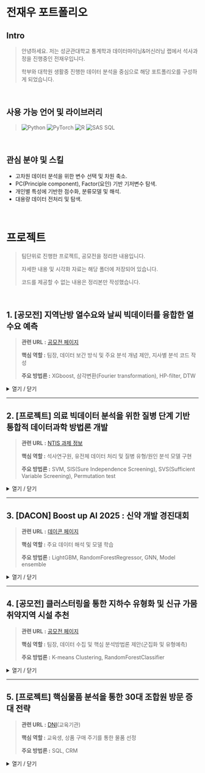 # 전재우 포트폴리오

## Intro
> 안녕하세요. 저는 성균관대학교 통계학과 데이터마이닝&머신러닝 랩에서 석사과정을 진행중인 전재우입니다. 
>
> 학부와 대학원 생활중 진행한 데이터 분석을 중심으로 해당 포트폴리오를 구성하게 되었습니다.

<br />

## 사용 가능 언어 및 라이브러리

> ![Python](https://img.shields.io/badge/Python-3776AB?style=for-the-badge&logo=python&logoColor=white) ![PyTorch](https://img.shields.io/badge/PyTorch-EE4C2C?style=for-the-badge&logo=pytorch&logoColor=white) ![R](https://img.shields.io/badge/R-276DC3?style=for-the-badge&logo=r&logoColor=white) ![SAS SQL](https://img.shields.io/badge/SAS%20SQL-105481?style=for-the-badge&logo=sas&logoColor=white)

<br />

## 관심 분야 및 스킬
* 고차원 데이터 분석을 위한 변수 선택 및 차원 축소.  
* PC(Principle component), Factor(요인) 기반 기저변수 탐색.  
* 개인별 특성에 기반한 점수화, 분류모델 및 해석.
* 대용량 데이터 전처리 및 탐색.  

<br />


# 프로젝트  
> 팀단위로 진행한 프로젝트, 공모전을 정리한 내용입니다.
> 
> 자세한 내용 및 시각화 자료는 해당 폴더에 저장되어 있습니다.
> 
> 코드를 제공할 수 없는 내용은 정리본만 작성했습니다.  

<br />

## 1. [공모전] 지역난방 열수요와 날씨 빅데이터를 융합한 열수요 예측

> **관련 URL :** [공모전 페이지](https://bd.kma.go.kr/contest/)
> 
> **핵심 역할 :**  팀장, 데이터 보간 방식 및 주요 분석 개념 제안, 지사별 분석 코드 작성
>
> **주요 방법론 :**  XGboost, 삼각변환(Fourier transformation), HP-filter, DTW
<details>
<summary>열기 / 닫기</summary>

### 사용 언어
![Python](https://img.shields.io/badge/Python-3776AB?style=for-the-badge&logo=python&logoColor=white) ![R](https://img.shields.io/badge/R-276DC3?style=for-the-badge&logo=r&logoColor=white)


### 분석 개요

* 최근 공동주택의 공급과 거주 비중이 증가하면서, 이에 따라 지역난방 수요 역시 지속적으로 확대되고 있다.
* 공동주택의 열 수요는 외부 기상 요인의 영향을 크게 받기 때문에, 기온, 습도, 풍속 등 다양한 기상 변수에 기반한 **정밀한 열수요 예측**이 필요하다.
* 기존의 열수요 기반 데이터 뿐만 아니라 **날씨 빅데이터를 융합**한 열수요 예측 모델을 통해 더 정확한 예측을 목표로 한다.
<br />

### 분석 대상

* **학습 데이터 :** 2021.01.01 부터 2023.12.31 까지의 시계열 데이터가 시간 단위로 관측되었다. (총 499,301개)
* **평가 데이터 :** 2024년 1년의 데이터중 heat_demand를 제외한 나머지 변수가 주어졌을 때 지사별 heat_demand를 예측했다.  
* 총 19개의 지사가 데이터에 포함되어 있고, **대량의 연속결측**이 발생한 변수가 있기 때문에 데이터 전처리가 핵심 과제였다.
* 평가 기준: RMSE
  
  | 변수명 | 설명 |
  | :--- | :--- |
  | tm | 날짜 및 시각 |
  | m_hr1 | 1시간 강수량 |
  | branch_ID | 지사명 |
  | hm | 정시 상대 습도 |
  | ta | 정시기온 |
  | si | ASOS 일사량 |
  | wd | 정시 10분 평균 풍향 |
  | ta_chi | 체감온도 |
  | ws | 정시 10분 평균 풍속 |
  | heat_demand | 시간당 지사별 열 공급량 |
  | m_day | 해당 시간까지의 일 강수량 |
  
<br />

### 분석 방안

##### 결측치 보간
* 기온(ta, 12 997개), 풍향(wd, 18 815개), 풍속(ws, 18 815개), 일강수량(rn_day, 18 626개), 시간 강수량(rn_hr1, 19 154개), 상대습도(hm, 39 717개), 일사량(si, 232 922개), 체감온도(ta_chi, 20개), 열수요(heat_demand, 23개) 변수에 결측치가 확인되었다.

* 연속으로 1개, 2개 결측된 관측값들에 대해서는 시계열 데이터에서 자주 사용되는 선형 보간을 진행했다.

* 3개 이상 연속으로 결측된 경우, 원본 데이터의 지역적 특성과 기상적 특성을 반영하기 위해 직전값과 클러스터 내 평균을 **가중평균**해 사용했다.

* 시계열 데이터에서 정확한 클러스터링을 위해 **DTW(Dynamic Time Warping)**을 기반으로한 계층적 클러스터링을 수행했다.

##### 도메인과 데이터를 고려한 파생변수 생성
* 시간에 대한 효과를 명확히 표한히가 위해 **삼각함수 변환**을 통한 주기성을 표현했다.

* 지연 변수를 통해 lag 효과를 표현해 모델이 학습할 수 있도록 했다.

##### 지사별 시계열 분해 및 모델학습
* 지사별 환경 차이점을 고려해, 지사 각각의 데이터를 통해 개별 모델을 학습했다.

* 시계열 데이터의 큰 추세와 세부적인 변화를 분석하고 변수의 중요도를 해석하기 위해 **HP filter**를 이용한 추세-잔차 이중모형을 설정했다.

* 각 추세-잔차에 대해 validation에서 가장 좋은 성능을 보인 **XGboost + XGboost** 조합을 최최종 모델로 선정했다. 

<br />

### 분석 결과 및 활용

* 최종 도출한 모델을 통해 기존 시행되는 사업중 하나인 **"에코 마일리지"** 사업의 고도화를 제안했다.

* 기존 방식은 전년도 열 사용량을 통해 해당 연도의 사용량 목표를 제시했다. 하지만 이러한 방식은 해당 연도의 기상상황을 전혀 반영하지 못하는 문제가 있다.

* 추세-잔차 모델을 통해 알아낸 세부적인 추세와 잔차의 변화에 영향을 주는 변수를 반영하여 더욱 세부적인 개인 절약 목표를 제시하여 **더 합리적인 목표**를 제공했다.

* 최종 제출 결과: 최종 RMSE 15.53으로 본선에 진출하여 입선했다.

<br />

### 개선점

* 모델에서 도출한 변수 중요도를 통해 더 세부적인 해석 결과를 제공해야한다. 이는 모델에서 분석이 끝나는 것이 아닌 더 세부적인 해석을 통해 실질적인 활용의 영역으로 나아가야 한다. 

* 지사별 데이터를 통해 학습했지만 데이터를 세분화 하면서 모델별 학습 데이터량이 줄어드는 문제가 발생했다. 지사 개별, 클러스터별, 전체 데이터 중 어느 데이터 단위가 더 합당할지 추가적인 기준이 있으면 분석 흐름이 개선될 것이다.

* 분석 당시의 팀원 개인의 편의성을 위해 개발 언어를 통일하지 않고 진행했다. 데이터 전처리 후 파일을 반출하고 후반 분석을 진행했기 때문에 문제가 생기진 않았지만, 추후 개발 및 문서화에 불리점이 있어 이를 개선하는 것이 좋을 것으로 판단된다.

* HP filter 기반 분해에서 각 시간 주기(월,일,시) 단위로 다른 파라메터를 통해 분해가 가능하다. 분석에서는 가장 세부 단위 한가지만을 사용했지만, 다양한 단위를 통해 분해 결과를 다각화 했다면 더 정확하고 해석에 이점이 있는 모델을 작성할 수 있을 것으로 예상된다.

</details>


---

## 2. [프로젝트] 의료 빅데이터 분석을 위한 질병 단계 기반 통합적 데이터과학 방법론 개발

> **관련 URL :** [NTIS 과제 정보](https://www.ntis.go.kr/project/pjtInfo.do?pjtId=2710018202&pageCode=TH_PJT_PJT_DTL)
>
> **핵심 역할 :** 석사연구원, 유전체 데이터 처리 및 질병 유형/원인 분석 모델 구현
>
> **주요 방법론 :** SVM, SIS(Sure Independence Screening), SVS(Sufficient Variable Screening), Permutation test

<details>
<summary>열기 / 닫기</summary>


### 사용 언어 및 라이브러리
![R](https://img.shields.io/badge/R-276DC3?style=for-the-badge&logo=r&logoColor=white)

### 분석 개요

* 의료 빅데이터를 활용하여 질병의 예측, 원인 규명, 진단, 치료, 효과 검증에 이르는 전 과정을 통합적으로 분석하는 것이 목표로 한다.
* 현재 프로젝트는 진행중으로, 질병의 근본적인 원인을 탐색하는 질병 유형/원인 규명 단계의 기초 모델링 연구에 집중하고 있다.
* 궁극적으로는 질병의 효과적인 예방과 치료에 기여하여 의학 및 데이터과학 분야의 학문적 발전에 기여하는 것을 목표로 한다.
<br />

### 분석 대상

* **주요 분석 데이터 :** 질병의 근본적인 유전적 요인을 탐색하기 위한 유전체 데이터를 핵심적으로 다루고 있다.
* **데이터 특징 :** 다수의 유전자 정보를 포함하는 고차원 데이터이며, 분석 결과의 신뢰도에 영향을 미치는 교란 변수가 존재할 가능성이 높다.
<br />

### 분석 방안

##### 질병 발생/원인 규명을 위한 기초 모델링
* 데이터에 비해 차원이 매우 큰 초고차원 상황에서 적절한 변수의 선택 및 차원축소를 위해 여러 **Screening**방법과 **변수 선택** 방법을 비교, 평가했다. 
* 단순한 선형 관계만을 규명하는 것이 아닌, 비선형, 조건부 관계 모두 찾기 위해 <b>SVS(Sufficient Variable Screening)</b>이후 **Pseudo sample SVM-RFE**에 permutation test를 적용했다.

<br />

### 중간 결과 및 기대효과

* **개인 기여 :** 고차원의 유전체 데이터에 대한 변수 선택 파이프라인을 구축했으며, 질병 발생과 관련된 유전자 분석을 위한 기초 모형을 성공적으로 구현했다.
* **기대 효과 :** 본 1차년도 연구를 통해 질병의 근본적인 유전적 원인을 규명하는 모델의 기반을 마련하고, 인과추론의 정확성을 높여 분석 결과의 신뢰도를 확보할 것으로 기대한다.
<br />

### 향후 연구 계획

* **모델 고도화 :** 현재 구현된 기초 모델을 바탕으로, 더 복잡한 유전자 상호작용을 포착할 수 있도록 모델 구조를 발전시킨다.
* **2차년도 연구 연계 :** 1차년도에 개발된 유전자 분석 모델의 결과를 바탕으로, 2차년도에는 질병의 진단 및 치료 단계 모델과의 연계 방안을 개발한다.

</details>

---


## 3. [DACON] Boost up AI 2025 : 신약 개발 경진대회

> **관련 URL :** [데이콘 페이지](https://dacon.io/competitions/official/236518/overview/description)
> 
> **핵심 역할 :** 주요 데이터 해석 및 모델 학습
>
> **주요 방법론 :** LightGBM, RandomForestRegressor, GNN, Model ensemble
<details>
<summary>열기 / 닫기</summary>

### 사용 언어
![Python](https://img.shields.io/badge/Python-3776AB?style=for-the-badge&logo=python&logoColor=white) ![PyTorch](https://img.shields.io/badge/PyTorch-EE4C2C?style=for-the-badge&logo=pytorch&logoColor=white)


### 분석 개요

* 인체 내 약물 대사의 핵심 효소인 CYP3A4는 전체 Cytochrome P450 대사의 절반 이상을 차지하며, 대부분의 약물 분해에 관여한다.
* CYP3A4의 활성을 조절하는 약물을 함께 복용하면, 혈중 약물 농도가 불안정해져 약효가 감소하거나 부작용 위험이 커질 수 있다.
* 본 연구는 이러한 문제를 해결하기 위해, 약물의 분자 구조만으로 CYP3A4 저해율을 예측하는 AI 모델을 개발하는 것을 목표로 한다.
<br />

### 분석 대상

* **학습 데이터 :** 1,681개의 분자에 대한 고유 구조 문자열(`Canonical SMILES`)과 억제정도(`Inhibition`)가 관측됐다.
* **평가 데이터 :** 100개의 분자에 대한 고유 구조 문자열을 통해 억제정도를 예측했다.  
* **평가 기준 :** NRMSE와 Pearson 상관 계수를 결합한 지표
  
  |`ID` |`Canonical_Smiles` |`Inhibition`|
  |:------|:------|------:|
  |TRAIN_0000	|`Cl.OC1(Cc2cccc(Br)c2)CCNCC1`|12.5|
  |TRAIN_0001	|`Brc1ccc2OCCc3ccnc1c23`|4.45|
  |TRAIN_0002	|`CC1(CO)CC(=NO1)c2cc(c(F)cc2Cl)[N+](=O)[O-]`|4.92|
  
<br />

### 분석 방안

##### 데이터적 특성
* 분자 구조를 나타내는 Canonical_Smiles 문자열로부터 AI 모델이 학습할 수 있는 수치적 특징을 생성하기 위해, rdkit 라이브러리를 사용했다. 이를 통해 약 170종의 물리화학적 기술자와 11가지 종류의 분자 지문(fingerprint)을 계산하여 데이터셋을 생성했다.

* 학습 데이터의 양이 많지 않아 직접 DL 모델을 작성하는 것은 유의하지 않을 것이라고 판단했다. 기본 모델로 고차원 상황을 해결할 수 있는 tree based 모델인 **LigthGBM**을 사용해 생성한 분자 지문들의 성능을 평가했다.

##### 모델 작성과 앙상블
* LigthGBM을 통해 평가된 상위 5개의 분자 지문에 대해서 추가로 **RandomForest**를 작성했다.

* 레이어를 고정한 사전학습 GNN 모델인 **GROVER**를 사용하여 도출한 최종 embeding을 통해 Ridge 회귀모형을 작성했다.
  
  (*레이어 고정 이유: 해당 데이터를 통해 새롭게 학습한 모델 생성이 목적이 아니라 embeding을 통한 변수 추출이 목적)

* 더 robust한 결과를 위해 앙상블을 진행하였고, 가중치는 **optuna**를 통해 도출했다.

<br />

### 분석 결과 및 활용

* Public score 기준 160등, private score 기준 216등으로 대회를 마감했다.

* 예측에 초점이 맞춰진 대회이기 때문에 해석과 변수에 대한 분석은 진행하지 않았다.


<br />

### 개선점

* 주어진 데이터가 고유 구조 문자열과 억제정도뿐이었기에 분석을 위한 변수 생성에 어려움을 겪었다. 데이터에 대한 도메인 지식이 있는 전문가와 협업을 한다면 데이터 준비 단계가 더욱 원활할 것이다.

* 분자 구조또한 네트워크 데이터의 일종으로 파악해 GNN을 활용한 분석이 유의미할것으로 예상했다. 다만 새로운 모델을 전체적으로 학습하기엔 데이터의 수가 너무 적어 사전학습된 모델을 활용했지만, 그다지 좋은 성능을 내지 못했다. 데이터 양과 특성을 고려한 모델 선택에 더 신중하고 근거를 찾을 수 있어야한다.


</details>

---

## 4. [공모전] 클러스터링을 통한 지하수 유형화 및 신규 가뭄취약지역 시설 추천

> **관련 URL :** [공모전 페이지](https://www.gims.go.kr/competPage.do)
> 
> **핵심 역할 :** 팀장, 데이터 수집 및 핵심 분석방법론 제안(군집화 및 유형예측)
>
> **주요 방법론 :** K-means Clustering, RandomForestClassifier
<details>
<summary>열기 / 닫기</summary>

### 사용 언어
![Python](https://img.shields.io/badge/Python-3776AB?style=for-the-badge&logo=python&logoColor=white)


### 분석 개요

* 기록적인 마른장마와 가뭄으로 물 부족 현상이 심화됨에 따라, 안정적인 대체 수자원으로서 지하수의 중요성이 커지고 있다.
* 무분별한 지하수 개발은 자원 고갈과 수질 악화를 초래할 수 있어, 데이터에 기반한 체계적인 분석과 관리 전략이 필요하다.
* 본 분석은 가뭄에 취약한 지역의 지하수 데이터를 유형별로 군집화하고, 각 유형의 특성에 맞는 최적의 활용 방안을 도출하여 타 지역에도 적용 가능한 맞춤형 전략을 제시하는 것을 목표로 한다.
<br />

### 분석 대상

* **활용 데이터 :** 국가가뭄정보포털의 가뭄취약성 평가 결과를 바탕으로, 취약성이 높은 V, IV 등급의 12개 시군구 지역의 지하수 관련 데이터를 활용했다.
* 국가지하수정보센터(GIMS)와 국가가뭄정보포털에서 수집한 데이터를 융합하여 분석 데이터셋을 구축했다.


  | 데이터명 | 데이터 내용 | 출처 |
  | :--- | :--- | :--- |
  | 제원정보 | 시도, 시군구 등 위치 정보, 양수능력, 취수계획량, 위경도 등 | GIMS 국가지하수정보센터 |
  | 대수성시험 | 양수량, 자연수위, 안정수위 등 | GIMS 국가지하수정보센터 |
  | 수질검사 일반 | 수질검사종류코드 | GIMS 국가지하수정보센터 |
  | WHPA | 투수량계수, 대수층두께, 연평균강수량, 함양량 등 | GIMS 국가지하수정보센터 |
  | 가뭄 취약성 평가 | 용수공급 가능일수, 가뭄심도, 생공용수 이용량, 보조수원용량 등 | 국가가뭄정보포털 |
  
<br />

### 분석 방안

##### 데이터 전처리
* 여러 데이터테이블에서 데이터를 좌표와 관정 번호 기준으로 합치면서 데이터 중복 문제를 방지하며 데이터 클리닝을 진행했다.

* 수집된 변수들의 상관관계를 분석하여 다중공선성이 높은 변수들을 확인했다. 해당 변수들을 **PCA**를 통해 차원 축소하여, 잠재변수를 표현했다.

##### 클러스터링을 통한 유형화 및 해석
* **K-means clustering**을 수행하여, 유사한 특성을 가진 지하수 그룹을 식별했다.

* 실루엣 계수를 통해 최적의 군집 수(K=5)를 결정하고, 각 군집의 특성을 분석하여 **'대규모 농업/공업 집중형'**, **'고품질 음용수 보존형'** 등 5개의 지하수 유형으로 정의했다.

##### 신규 지역을 위한 유형 분류기 학습 및 적용
* 군집 분석을 통해 레이블링된 데이터를 기반으로, **Random Forest** 분류 모델을 학습시켰다.

* 신규 지역의 지하수 정보를 입력했을 때, 해당 지역이 5가지 유형 중 어디에 속하는지 분류하는 역할을 한다.

* 이를 통해 새로운 지역에도 기존에 정의된 <b>유형별 맞춤형 시설(대구경 관정, 소규모 농업용 관정 등)</b>을 추천할 수 있는 시스템을 구축했다.

<br />

### 분석 결과 및 활용

* **K-means clustering**을 통해 국내 가뭄취약지역의 지하수를 5가지 뚜렷한 유형으로 분류하고, 각 유형별 수리·수질 특성에 기반한 맞춤형 활용 및 관리 전략을 도출했다.

* 최근 물 부족이 심각한 **강릉시 옥계면** 지역에 적용한 결과, 해당 지역의 지리적 특성(넓은 농경지, 하천 인접)에 부합하는 <b>유형 3(소규모 안정 농업용수형)</b>으로 다수 분류되는 것을 확인했다.

* 분석 결과를 바탕으로 강릉 옥계면 지역에는 대규모 시설보다 '소규모 농업용 관정'을 통한 안정적인 용수 공급이 더 적절하다는 구체적인 시설 추천 근거를 제시했다.

<br />

### 개선점

* 가뭄정보포탈의 보고서가 2021년에 작성되었기 때문에 지하수 관련 자료와 데이터의 발행시기가 맞지 않는 문제가 있었다. 선정한 12개의 지역이 현 시점에도 가뭄취약지역인지 직접 확인했지만, 가뭄정보포탈의 최신 분석결과를 활용한다면 데이터 활용 범위가 더 정확했을 것이다.

* **K-means** 외의 **DBSCAN**을 사용해 편향된 분포에 더 적합한 클러스터링 방법을 사용할 수 있다. 또한 **DBSCAN**은 밀도기반 알고리즘이기에 특이값에 더 강건하다. 이번 분석에서는 대규모 국가시설등 특이값을 직접 처리했지만, 모델로 처리 가능한 방법을 적용할 수 있을 것이다.

* 현 시점의 값을 기준으로 분석이 진행되었지만, 이전 시점의 데이터도 추가하여 지하수의 시계열적 변화도 분석에 추가할 수 있을 것이다.


</details>

---

## 5. [프로젝트] 핵심물품 분석을 통한 30대 조합원 방문 증대 전략

> **관련 URL :** [DNI](https://dni.co.kr/)(교육기관)
> 
> **핵심 역할 :** 교육생, 상품 구매 주기를 통한 물품 선정
>
> **주요 방법론 :** SQL, CRM


<details>
<summary>열기 / 닫기</summary>

  
### 사용 언어
![R](https://img.shields.io/badge/R-276DC3?style=for-the-badge&logo=r&logoColor=white) ![SAS SQL](https://img.shields.io/badge/SAS%20SQL-105481?style=for-the-badge&logo=sas&logoColor=white)


### 분석 개요

* 제주의 유통업체 데이터 분석 결과, **30대 조합원의 수에 비해 매출 비중이 현저히 낮은 현상**을 발견했다.
* 특히 조합원 가입이 가장 활발한 **30대 후반(35-39세) 그룹의 거래 건수 성장률이 빠르게 감소**하는 추세를 확인했다.
* 이러한 성장 둔화를 반전시키고 30대 조합원의 방문 및 구매를 활성화하기 위해, 그들의 특성을 반영하는 **핵심물품을 분석하고 이를 기반으로 한 맞춤형 마케팅 전략을 제안**하는 것을 목표로 했다.
<br />

### 분석 대상

* **분석 데이터 :** 해당 업체의 조합원 정보 및 거래 내역 데이터 (기간: 2014.01.01 ~ 2019.06.30)
* **타겟 그룹 :** 전체 조합원 중 **만 35세에서 39세 사이의 일반 조합원**을 핵심 분석 대상으로 선정
* **추가 조건 :** 구매 주기를 유의미한 변수로 활용하기 위해, 분석 기간 내 **6회 이상 방문한 조합원**의 데이터로 한정

<br />

### 분석 방안

##### 핵심물품 정의 및 선정
* 30대 후반 조합원들의 특성을 가장 잘 반영하는 물품을 <b>'핵심물품' </b>으로 정의했다.
* **구매 주기**가 전체 조합원보다 짧거나 동일하고, **구매량**이 전체 대비 높은 물품을 기준으로 1차 후보군을 선정했다.
* 거래량이 적거나 특정 개인의 구매가 과도한 이상치를 제외하여, 최종적으로 **34개의 핵심물품**을 선정했다.

##### 핵심물품 범주화 및 특성 분석
* 선정된 34개 핵심물품에 대한 클러스터링을 진행했고, 특성에 따라 **유아용, 간식용, 조리용** 3개의 범주로 재분류했다.
* 각 범주별로 구매 조합원의 연령, 구매 시간대, 요일, 이용 매장 등 세부적인 구매 패턴을 분석하여 마케팅 전략의 근거를 마련했다.

##### 범주별 맞춤형 마케팅 전략 수립
* **유아용 :** 다른 범주에 비해 구매하는 물품 종류가 적은 특성을 고려, **물품 경험 확대를 목표**로 전략을 수립했다.
* **간식용 :** 매장별 판매량 차이가 큰 점에 착안, **물품 배치(진열) 개선**을 통해 판매를 증대하는 방안을 제안했다.
* **조리용 :** 간편 조리 재료를 선호하는 특성을 파악, 관련 물품의 추가 구매를 유도하기 위한 **레시피 카드** 마케팅을 기획했다.

<br />

### 분석 결과 및 활용

* **유아용 :** 이유식 재료 구매 고객 대상 **간식 물품 교환 프로모션**, 대량 구매 수요가 확인된 **건티슈 구성 확대**를 제안했다.
* **간식용 :** 매장별 진열 위치에 따라 매출 차이가 발생하는 것을 확인, **간식 매대 순환 배치** 및 **이주의 간식 프로모션**을 통한 노출 증대 방안을 제시했다. 또한 조합원 VOC를 반영한 음료 구성 변경을 제안했다.
* **조리용 :** 간편 조리를 선호하는 조합원들을 위해, 핵심물품과 함께 사용할 수 있는 다른 식재료를 자연스럽게 소개하는 **레시피 카드를 제작 및 비치**하여 연관 구매를 유도하는 전략을 수립했다.

<br />

### 개선점

* 전략 효과 측정 : 제안된 마케팅 방안을 실제 매장에 적용하고, **A/B 테스트** 등을 통해 매출 및 방문 건수 변화를 정량적으로 측정하여 전략을 고도화할 필요가 있다.
* 분석 대상 확대: 현재 30대 후반에 집중된 분석을 **다른 연령대(예: 40대 초반)로 확장**하여, 연령대별 특성에 맞는 추가적인 핵심물품을 발굴하고 맞춤형 전략을 제시할 수 있다.
* 자동 최신화 시스템: 핵심물품을 주기적으로 **자동 추출**하고, 구매 패턴 변화를 모니터링할 수 있는 파이프라인을 구축하여 **상시적인 CRM 활동**을 지원하는 시스템을 개발할 수 있다.


</details>
